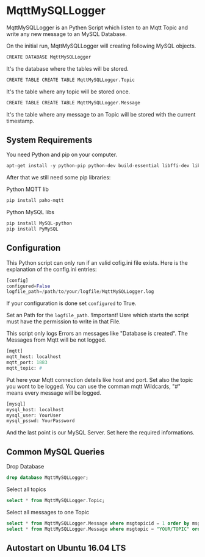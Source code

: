 # MqttMySQLLogger
MqttMySQLLogger is an Pythen Script which listen to an Mqtt Topic and write any new message to an MySQL Database.

On the initial run, MqttMySQLLogger will creating following MySQL objects.

```python
CREATE DATABASE MqttMySQLLogger
```

It's the database where the tables will be stored.

```python
CREATE TABLE CREATE TABLE MqttMySQLLogger.Topic
```
It's the table where any topic will be stored once.

```python
CREATE TABLE CREATE TABLE MqttMySQLLogger.Message
```
It's the table where any message to an Topic will be stored with the current timestamp.

## System Requirements

You need Python and pip on your computer.
```python
apt-get install -y python-pip python-dev build-essential libffi-dev libssl-dev
```

After that we still need some pip libraries:

Python MQTT lib
```python
pip install paho-mqtt
```

Python MySQL libs
```python
pip install MySQL-python
pip install PyMySQL
```

## Configuration

This Python script can only run if an valid cofig.ini file exists.
Here is the explanation of the config.ini entries:

```python
[config]
configured=False
logfile_path=/path/to/your/logfile/MqttMySQLLogger.log
```
If your configuration is done set `configured` to True.

Set an Path for the `logfile_path`. !Important! Usre which starts the script must have the permission to write in that File.

This script only logs Errors an messages like "Database is created". The Messages from Mqtt will be not logged.

```python
[mqtt]
mqtt_host: localhost
mqtt_port: 1883
mqtt_topic: #
```

Put here your Mqtt connection deteils like host and port.
Set also the topic you wont to be logged. You can use the comman mqtt Wildcards, "#" means every message will be logged.

```python
[mysql]
mysql_host: localhost
mysql_user: YourUser
mysql_psswd: YourPassword
```

And the last point is our MySQL Server. Set here the required informations.


## Common MySQL Queries

Drop Database
```sql
drop database MqttMySQLLogger;
```

Select all topics
```sql
select * from MqttMySQLLogger.Topic;
```

Select all messages to one Topic
```sql
select * from MqttMySQLLogger.Message where msgtopicid = 1 order by msgts asc;
select * from MqttMySQLLogger.Message where msgtopic = "YOUR/TOPIC" order by msgts asc;
```


## Autostart on Ubuntu 16.04 LTS

